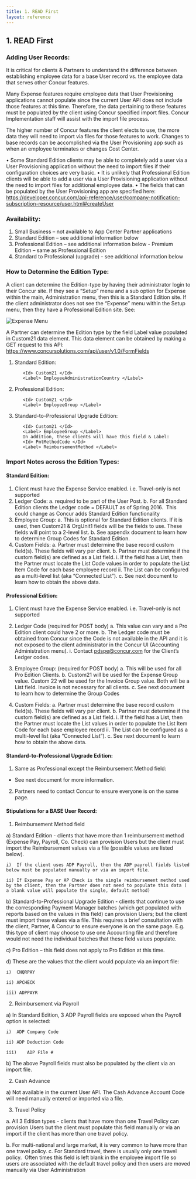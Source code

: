 ```yaml
---
title: 1. READ First
layout: reference
---
```


## 1. READ First

### Adding User Records:

It is critical for clients & Partners to understand the difference between establishing employee data for a base User record vs. the employee data that serves other Concur features.

Many Expense features require employee data that User Provisioning applications cannot populate since the current User API does not include those features at this time.  Therefore, the data pertaining to these features must be populated by the client using Concur specified import files. Concur Implementation staff will assist with the import file process.

The higher number of Concur features the client elects to use, the more data they will need to import via files for those features to work. Changes to base records can be accomplished via the User Provisioning app such as when an employee terminates or changes Cost Center.

•	Some Standard Edition clients may be able to completely add a user via a User Provisioning application without the need to import files if their configuration choices are very basic.
•	It is unlikely that Professional Edition clients will be able to add a user via a User Provisioning application without the need to import files for additional employee data.
•	The fields that can be populated by the User Provisioning app are specified here:
https://developer.concur.com/api-reference/user/company-notification-subscription-resource/user.html#createUser


### Availability:
  1.	Small Business – not available to App Center Partner applications
  2.	Standard Edition – see additional information below
  3.	Professional Edition – see additional information below
      - Premium Edition – same as Professional Edition
  4.	Standard to Professional (upgrade) - see additional information below

### How to Determine the Edition Type:

A client can determine the Edition-type by having their administrator login to their Concur site.  If they see a “Setup” menu and a sub option for Expense within the main, Administration menu, then this is a Standard Edition site.  If the client administrator does not see the “Expense” menu within the Setup menu, then they have a Professional Edition site.  See:

![Expense Menu](Create_new_trip_num.JPG)

A Partner can determine the Edition type by the field Label value populated in Custom21 data element.  This data element can be obtained by making a GET request to this API:	https://www.concursolutions.com/api/user/v1.0/FormFields


  1. Standard Edition:

            <Id> Custom21 </Id>
            <Label> EmployeeAdministrationCountry </Label>

  2. Professional Edition:

            <Id> Custom21 </Id>
            <Label> EmployeeGroup </Label>

  3. Standard-to-Professional Upgrade Edition:

            <Id> Custom21 </Id>
            <Label> EmployeeGroup </Label>
            In addition, these clients will have this field & Label:
            <Id> PmtMethodCode </Id>
            <Label> ReimbursementMethod </Label>

### Import Notes across the Edition Types:

#### Standard Edition:
1.	Client must have the Expense Service enabled.  i.e. Travel-only is not supported
2.	Ledger Code:
a.	required to be part of the User Post.
b.	For all Standard Edition clients the Ledger code = DEFAULT  as of Spring 2016.  This could change as Concur adds Standard Edition functionality
3.	Employee Group:
a.	This is optional for Standard Edition clients. If it is used, then Custom21 & OrgUnit1 fields will be the fields to use.  These fields will point to a 2-level list.
b.	See appendix document to learn how to determine Group Codes for Standard Edition.
4.	Custom Fields:
a.	Partner must determine the base record custom field(s).  These fields will vary per client.
b.	Partner must determine if the custom field(s) are defined as a List field.
i.	If the field has a List, then the Partner must locate the List Code values in order to populate the List Item Code for each base employee record
ii.	The List can be configured as a multi-level list (aka “Connected List”).
c.	See next document to learn how to obtain the above data.


#### Professional Edition:
1.	Client must have the Expense Service enabled.  i.e. Travel-only is not supported
2.	Ledger Code (required for POST body)
a.	This value can vary and a Pro Edition client could have 2 or more.
b.	The Ledger code must be obtained from Concur since the Code is not available in the API and it is not exposed to the client administrator in the Concur UI (Accounting Administration menu).
i.	Contact pdspe@concur.com for the Client’s Ledger codes.
3.	Employee Group: (required for POST body)
a.	This will be used for all Pro Edition Clients.
b.	Custom21 will be used for the Expense Group value.  Custom 22 will be used for the Invoice Group value.   Both will be a List field.  Invoice is not necessary for all clients.
c.	See next document to learn how to determine the Group Codes

4.	Custom Fields:
a.	Partner must determine the base record custom field(s).  These fields will vary per client.
b.	Partner must determine if the custom field(s) are defined as a List field.
i.	If the field has a List, then the Partner must locate the List values in order to populate the List Item Code for each base employee record
ii.	The List can be configured as a multi-level list (aka “Connected List”).
c.	See next document to learn how to obtain the above data.


#### Standard-to-Professional Upgrade Edition:
1.	Same as Professional except the Reimbursement Method field:
  - See next document for more information.
2.	Partners need to contact Concur to ensure everyone is on the same page.


#### Stipulations for a BASE User Record:

1)	Reimbursement Method field 

  a)	Standard Edition - clients that have more than 1 reimbursement method (Expense Pay, Payroll, Co. Check) can provision Users but the client must import the Reimbursement values via a file (possible values are listed below).

    i)	If the client uses ADP Payroll, then the ADP payroll fields listed below must be populated manually or via an import file.

    ii)	If Expense Pay or AP Check is the single reimbursement method used by the client, then the Partner does not need to populate this data ( a blank value will populate the single, default method)
  
  b)	Standard-to-Professional Upgrade Edition - clients that continue to use the corresponding Payment Manager batches (which get populated with reports based on the values in this field) can provision Users; but the client must import these values via a file. This requires a brief consultation with the client, Partner, & Concur to ensure everyone is on the same page. E.g. this type of client may choose to use one Accounting file and therefore would not need the individual batches that these field values populate.
  
  c) Pro Edition – this field does not apply to Pro Edition at this time.
  
  d) These are the values that the client would populate via an import file:

    i)	CNQRPAY
  
    ii)	APCHECK
  
    iii) ADPPAYR
  
2)	Reimbursement via Payroll

  a) In Standard Edition, 3 ADP Payroll fields are exposed when the Payroll option is selected:

    i)	ADP Company Code

    ii)	ADP Deduction Code

    iii)	ADP File #

 b)	The above Payroll fields must also be populated by the client via an import file.



2)	Cash Advance

 a)	Not available in the current User API.  The Cash Advance Account Code will need manually entered or imported via a file.

3)	Travel Policy

  a.	All 3 Edition types -  clients that have more than one Travel Policy can provision Users but the client must populate this field manually or via an import if the client has more than one travel policy.

  b. For multi-national and large market, it is very common to have more than one travel policy.
  c. For Standard travel, there is usually only one travel policy.  Often times this field is left blank in the employee import file so users are associated with the default travel policy and then users are moved manually via User Administration
